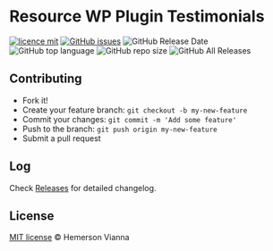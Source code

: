 # Resource WP Plugin Testimonials

[![licence mit](https://img.shields.io/badge/license-MIT-blue.svg?style=flat-square)](http://hemersonvianna.mit-license.org/)
[![GitHub issues](https://img.shields.io/github/issues/org-victorinox/resource-wp-plugin-testimonials.svg)](https://github.com/org-victorinox/resource-wp-plugin-testimonials/issues)
![GitHub Release Date](https://img.shields.io/github/release-date/org-victorinox/resource-wp-plugin-testimonials.svg)
![GitHub top language](https://img.shields.io/github/languages/top/org-victorinox/resource-wp-plugin-testimonials.svg)
![GitHub repo size](https://img.shields.io/github/repo-size/org-victorinox/resource-wp-plugin-testimonials.svg)
![GitHub All Releases](https://img.shields.io/github/downloads/org-victorinox/resource-wp-plugin-testimonials/total.svg)

## Contributing

- Fork it!
- Create your feature branch: `git checkout -b my-new-feature`
- Commit your changes: `git commit -m 'Add some feature'`
- Push to the branch: `git push origin my-new-feature`
- Submit a pull request

## Log

Check [Releases](https://github.com/org-victorinox/resource-wp-plugin-testimonials/releases) for detailed changelog.

## License

[MIT license](http://hemersonvianna.mit-license.org/) © Hemerson Vianna